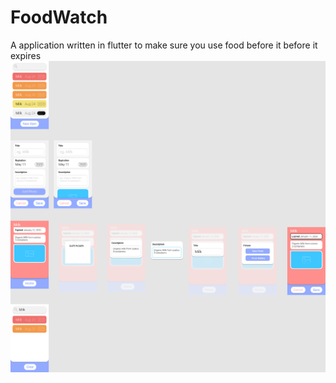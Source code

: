 # FoodWatch

A application written in flutter to make sure you use food before it before it expires
![App Design](/FoodWatch.png)
